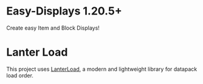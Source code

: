 # Easy-Displays 1.20.5+
Create easy Item and Block Displays!

# Lanter Load
This project uses [LanterLoad](https://github.com/LanternMC/Load), a modern and lightweight library for datapack load order.
